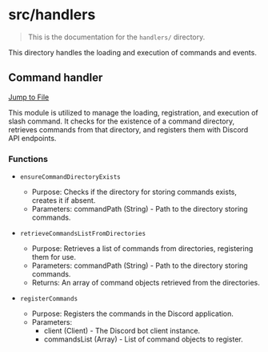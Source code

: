 # src/handlers

> This is the documentation for the `handlers/` directory.

This directory handles the loading and execution of commands and events.

## Command handler

[Jump to File](./commandHandler.js)

This module is utilized to manage the loading, registration, and execution of slash command. It checks for the existence
of a command directory, retrieves commands from that directory, and registers
them with Discord API endpoints.

### Functions

- `ensureCommandDirectoryExists`

  - Purpose: Checks if the directory for storing commands exists, creates it if absent.
  - Parameters: commandPath (String) - Path to the directory storing commands.

- `retrieveCommandsListFromDirectories`

  - Purpose: Retrieves a list of commands from directories, registering them for use.
  - Parameters: commandPath (String) - Path to the directory storing commands.
  - Returns: An array of command objects retrieved from the directories.

- `registerCommands`
  - Purpose: Registers the commands in the Discord application.
  - Parameters:
    - client (Client) - The Discord bot client instance.
    - commandsList (Array) - List of command objects to register.

[client]: https://discord.js.org/docs/packages/core/0.5.0/Client:Class
